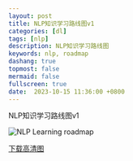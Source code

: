 ```yaml
---
layout: post
title: NLP知识学习路线图v1
categories: [dl]
tags: [nlp]
description: NLP知识学习路线图
keywords: nlp, roadmap
dashang: true
topmost: false
mermaid: false
fullscreen: true
date:  2023-10-15 11:36:00 +0800
---
```

NLP知识学习路线图v1
<!-- more -->

![NLP Learning roadmap](https://bj.bcebos.com/ai-studio-online/a9f5b23b56f54775907d6769a31bb83f747731c2728143078f0ee87b39f09b0c?authorization=bce-auth-v1%2F5cfe9a5e1454405eb2a975c43eace6ec%2F2022-09-04T15%3A27%3A22Z%2F-1%2F%2F84cd6c940e653040f753e1090af5ef6176cea3bb32b27cd4409dfaa7d9caef77&responseContentDisposition=attachment%3B%20filename%3DNLP%E7%9F%A5%E8%AF%86%E5%9C%B0%E5%9B%BE%E7%BA%BF%E4%B8%8A%E7%89%88V1.jpg)

[下载高清图](https://pan.baidu.com/s/1BdXP12Os4fdzU9ESumvnpg?pwd=j4sq)







